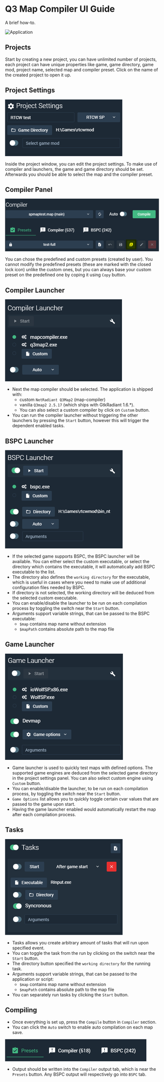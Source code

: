 # Q3 Map Compiler UI Guide

A brief how-to.

![Application](./assets/app.png)

## Projects
Start by creating a new project, you can have unlimited number of projects, each project can have unique properties like game, game directory, game mod, project name, selected map and compiler preset. Click on the name of the created project to open it up.

## Project Settings

![Project Settings](./assets/project-settings.png)

Inside the project window, you can edit the project settings. To make use of compiler and launchers, the game and game directory should be set. Afterwards you should be able to select the map and the compiler preset. 

## Compiler Panel

![Project Settings](./assets/compiler-panel.png)

You can chose the predefined and custom presets (created by user). You cannot modify the predefined presets (these are marked with the closed lock icon) unlike the custom ones, but you can always base your custom preset on the predefined one by coping it using `Copy` button.

## Compiler Launcher

![Project Settings](./assets/compiler-launcher.png)

* Next the map compiler should be selected. The application is shipped with:
	* custom `NetRadiant Q3Map2` (map-compiler)
	* vanilla `Q3map2 2.5.17` (which ships with GtkRadiant 1.6.*).   
	* You can also select a custom compiler by click on `Custom` button. 
* You can run the compiler launcher without triggering the other launchers by pressing the `Start` button, however this will trigger the dependent enabled tasks.

## BSPC Launcher

![Project Settings](./assets/bspc-launcher.png)

* If the selected game supports BSPC, the BSPC launcher will be available. You can either select the custom executable, or select the directory which contains the executable, it will automatically add BSPC executable to the list. 
* The directory also defines the `working directory` for the executable, which is useful in cases where you need to make use of additional configuration files needed by BSPC. 
* If directory is not selected, the working directory will be deduced from the selected custom executable.  
* You can enable/disable the launcher to be run on each compilation process by toggling the switch near the `Start` button.
* Arguments support variable strings, that can be passed to the BSPC executable: 
	* `$map` contains map name without extension
	* `$mapPath` contains absolute path to the map file

## Game Launcher

![Project Settings](./assets/game-launcher.png)

* Game launcher is used to quickly test maps with defined options. The supported game engines are deduced from the selected game directory in the project settings panel. You can also select custom engine using `Custom` button.  
* You can enable/disable the launcher, to be run on each compilation process, by toggling the switch near the `Start` button. 
* `Game Options` list allows you to quickly toggle certain cvar values that are passed to the game upon start.  
* Having the game launcher enabled would automatically restart the map after each compilation process.

## Tasks

![Project Settings](./assets/tasks-launcher.png)

* Tasks allows you create arbitrary amount of tasks that will run upon specified event. 
* You can toggle the task from the run by clicking on the switch near the `Start` button. 
* The directory button specified the `working directory` for the running task.  
* Arguments support variable strings, that can be passed to the application or script: 
	* `$map` contains map name without extension
	* `$mapPath` contains absolute path to the map file
* You can separately run tasks by clicking the `Start` button.

## Compiling

* Once everything is set up, press the `Compile` button in `Compiler` section. 
* You can click the `Auto` switch to enable auto compilation on each map save.

![Project Settings](./assets/compiler-tabs.png)

* Output should be written into the `Compiler` output tab, which is near the `Presets` button. Any BSPC output will respectively go into `BSPC` tab.  
